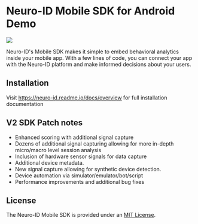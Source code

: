 # Neuro-ID Mobile SDK for Android Demo
[![](https://jitpack.io/v/Neuro-ID/neuroid-android-sdk.svg)](https://jitpack.io/#Neuro-ID/neuroid-android-sdk)

Neuro-ID's Mobile SDK makes it simple to embed behavioral analytics inside your mobile app. With a few lines of code, you can connect your app with the Neuro-ID platform and make informed decisions about your users.

## Installation

Visit https://neuro-id.readme.io/docs/overview for full installation documentation

## V2 SDK Patch notes

* Enhanced scoring with additional signal capture
* Dozens of additional signal capturing allowing for more in-depth micro/macro level session analysis
* Inclusion of hardware sensor signals for data capture
* Additional device metadata.
* New signal capture allowing for synthetic device detection.
* Device automation via simulator/emulator/bot/script
* Performance improvements and additional bug fixes

## License

The Neuro-ID Mobile SDK is provided under an [MIT License](LICENSE).

